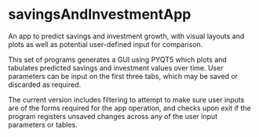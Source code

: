 # savingsAndInvestmentApp
An app to predict savings and investment growth, with visual layouts and plots as well as potential user-defined input for comparison.

This set of programs generates a GUI using PYQT5 which plots and tabulates predicted savings and investment values over time. User parameters can be input on the first three tabs, which may be saved or discarded as required.

The current version includes filtering to attempt to make sure user inputs are of the forms required for the app operation, and checks upon exit if the program registers unsaved changes across any of the user input parameters or tables.
